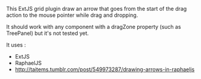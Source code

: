 This ExtJS grid plugin draw an arrow that goes from the start of the drag action to the mouse pointer while drag and dropping.

It should work with any component with a dragZone property (such as TreePanel) but it's not tested yet.

It uses :
- ExtJS
- RaphaelJS
- http://taitems.tumblr.com/post/549973287/drawing-arrows-in-raphaeljs
